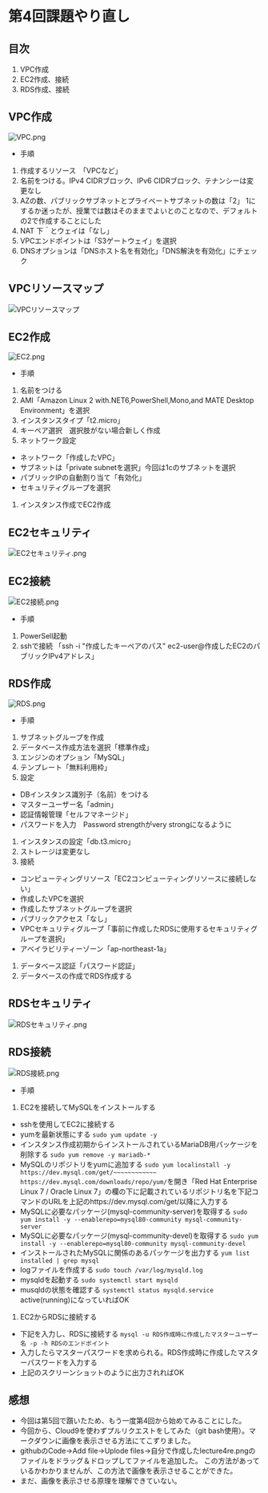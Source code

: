 # **第4回課題やり直し**

## **目次**
1. VPC作成
1. EC2作成、接続
1. RDS作成、接続

## **VPC作成**
![VPC.png](lecture4re.png/VPC.png)
- 手順
1. 作成するリソース　「VPCなど」
1. 名前をつける。IPv4 CIDRブロック、IPv6 CIDRブロック、テナンシーは変更なし
1. AZの数、パブリックサブネットとプライベートサブネットの数は「2」
   1にするか迷ったが、授業では数はそのままでよいとのことなので、デフォルトの2で作成することにした
1. NAT  下＾とウェイは「なし」
1. VPCエンドポイントは「S3ゲートウェイ」を選択
1. DNSオプションは「DNSホスト名を有効化」「DNS解決を有効化」にチェック

## **VPCリソースマップ**
![VPCリソースマップ](lecture4re.png/VPCリソースマップ.png)

## **EC2作成**
![EC2.png](lecture4re.png/EC2.png)
- 手順
1. 名前をつける
1. AMI「Amazon Linux 2 with.NET6,PowerShell,Mono,and MATE Desktop Environment」を選択
1. インスタンスタイプ「t2.micro」
1. キーペア選択　選択肢がない場合新しく作成
1. ネットワーク設定
 - ネットワーク「作成したVPC」
 - サブネットは「private subnetを選択」今回は1cのサブネットを選択
 - パブリックIPの自動割り当て「有効化」
 - セキュリティグループを選択　
1. インスタンス作成でEC2作成

## **EC2セキュリティ**
![EC2セキュリティ.png](lecture4re.png/EC2セキュリティ.png)

## **EC2接続**
![EC2接続.png](lecture4re.png/EC2接続.png)
- 手順
1. PowerSell起動
1. sshで接続
  「ssh -i "作成したキーペアのパス" ec2-user@作成したEC2のパブリックIPv4アドレス」

## **RDS作成**
![RDS.png](lecture4re.png/RDS.png)
- 手順
1. サブネットグループを作成
1. データベース作成方法を選択「標準作成」
1. エンジンのオプション「MySQL」
1. テンプレート「無料利用枠」
1. 設定
 - DBインスタンス識別子（名前）をつける
 - マスターユーザー名「admin」
 - 認証情報管理「セルフマネージド」
 - パスワードを入力　Password strengthがvery strongになるように
1. インスタンスの設定「db.t3.micro」
1. ストレージは変更なし
1. 接続
 - コンピューティングリソース「EC2コンピューティングリソースに接続しない」
 - 作成したVPCを選択
 - 作成したサブネットグループを選択
 - パブリックアクセス「なし」
 - VPCセキュリティグループ「事前に作成したRDSに使用するセキュリティグループを選択」
 - アベイラビリティーゾーン「ap-northeast-1a」
1. データベース認証「パスワード認証」
1. データベースの作成でRDS作成する

## **RDSセキュリティ**
![RDSセキュリティ.png](lecture4re.png/RDSセキュリティ.png)

## **RDS接続**
![RDS接続.png](lecture4re.png/RDS接続.png)
- 手順
1. EC2を接続してMySQLをインストールする
 - sshを使用してEC2に接続する
 - yumを最新状態にする
  `sudo yum update -y`
 - インスタンス作成初期からインストールされているMariaDB用パッケージを削除する
  `sudo yum remove -y mariadb-*`
 - MySQLのリポジトリをyumに追加する
  `sudo yum localinstall -y https://dev.mysql.com/get/~~~~~~~~~~~~`
  `https://dev.mysql.com/downloads/repo/yum/`を開き「Red Hat Enterprise Linux 7 / Oracle Linux 7」の欄の下に記載されているリポジトリ名を下記コマンドのURLを上記のhttps://dev.mysql.com/get/以降に入力する
 - MySQLに必要なパッケージ(mysql-community-server)を取得する
  `sudo yum install -y --enablerepo=mysql80-community mysql-community-server`
 - MySQLに必要なパッケージ(mysql-community-devel)を取得する
  `sudo yum install -y --enablerepo=mysql80-community mysql-community-devel`
 - インストールされたMySQLに関係のあるパッケージを出力する
  `yum list installed | grep mysql`
 - logファイルを作成する
  `sudo touch /var/log/mysqld.log`
 - mysqldを起動する
  `sudo systemctl start mysqld `
 - musqldの状態を確認する
  `systemctl status mysqld.service`
  active(running)になっていればOK
1. EC2からRDSに接続する
 - 下記を入力し、RDSに接続する
  `mysql -u RDS作成時に作成したマスターユーザー名 -p -h RDSのエンドポイント`
 - 入力したらマスターパスワードを求められる。RDS作成時に作成したマスターパスワードを入力する
 - 上記のスクリーンショットのように出力されればOK

## **感想**
- 今回は第5回で躓いたため、もう一度第4回から始めてみることにした。
- 今回から、Cloud9を使わずプルリクエストをしてみた（git bash使用）。マークダウンに画像を表示させる方法にてこずりました。
- githubのCode→Add file→Uplode files→自分で作成したlecture4re.pngのファイルをドラッグ＆ドロップしてファイルを追加した。
この方法があっているかわかりませんが、この方法で画像を表示させることができた。
- まだ、画像を表示させる原理を理解できていない。
